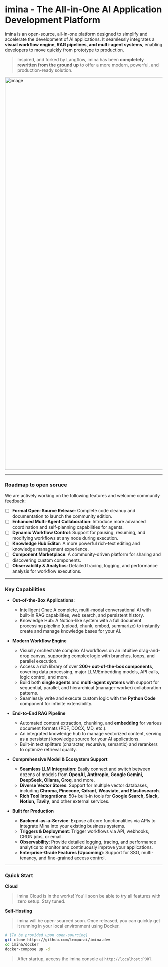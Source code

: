 # imina - The All-in-One AI Application Development Platform

imina is an open-source, all-in-one platform designed to simplify and accelerate the development of AI applications. It seamlessly integrates a **visual workflow engine, RAG pipelines, and multi-agent systems**, enabling developers to move quickly from prototype to production.

> Inspired, and forked by Langflow, imina has been **completely rewritten from the ground up** to offer a more modern, powerful, and production-ready solution.

<img width="2330" height="1253" alt="image" src="https://github.com/user-attachments/assets/7ca3a256-07c4-4a73-a5a6-fdbdd454a394" />

---

### Roadmap to open soruce

We are actively working on the following features and welcome community feedback:

-   [ ] **Formal Open-Source Release**: Complete code cleanup and documentation to launch the community edition.
-   [ ] **Enhanced Multi-Agent Collaboration**: Introduce more advanced coordination and self-planning capabilities for agents.
-   [ ] **Dynamic Workflow Control**: Support for pausing, resuming, and modifying workflows at any node during execution.
-   [ ] **Knowledge Hub Editor**: A more powerful rich-text editing and knowledge management experience.
-   [ ] **Component Marketplace**: A community-driven platform for sharing and discovering custom components.
-   [ ] **Observability & Analytics**: Detailed tracing, logging, and performance analysis for workflow executions.

---

### Key Capabilities

-   **Out-of-the-Box Applications**:
    -   Intelligent Chat: A complete, multi-modal conversational AI with built-in RAG capabilities, web search, and persistent history.
    -   Knowledge Hub: A Notion-like system with a full document processing pipeline (upload, chunk, embed, summarize) to instantly create and manage knowledge bases for your AI.

-   **Modern Workflow Engine**
    -   Visually orchestrate complex AI workflows on an intuitive drag-and-drop canvas, supporting complex logic with branches, loops, and parallel execution.
    -   Access a rich library of over **200+ out-of-the-box components**, covering data processing, major LLM/Embedding models, API calls, logic control, and more.
    -   Build both **single agents** and **multi-agent systems** with support for sequential, parallel, and hierarchical (manager-worker) collaboration patterns.
    -   Seamlessly write and execute custom logic with the **Python Code** component for infinite extensibility.

-   **End-to-End RAG Pipeline**
    -   Automated content extraction, chunking, and **embedding** for various document formats (PDF, DOCX, MD, etc.).
    -   An integrated knowledge hub to manage vectorized content, serving as a persistent knowledge source for your AI applications.
    -   Built-in text splitters (character, recursive, semantic) and rerankers to optimize retrieval quality.

-   **Comprehensive Model & Ecosystem Support**
    -   **Seamless LLM Integration**: Easily connect and switch between dozens of models from **OpenAI, Anthropic, Google Gemini, DeepSeek, Ollama, Groq**, and more.
    -   **Diverse Vector Stores**: Support for multiple vector databases, including **Chroma, Pinecone, Qdrant, Weaviate, and Elasticsearch**.
    -   **Rich Tool Integrations**: 50+ built-in tools for **Google Search, Slack, Notion, Tavily**, and other external services.

-   **Built for Production**
    -   **Backend-as-a-Service**: Expose all core functionalities via APIs to integrate Mina into your existing business systems.
    -   **Triggers & Deployment**: Trigger workflows via API, webhooks, CRON jobs, or email.
    -   **Observability**: Provide detailed logging, tracing, and performance analytics to monitor and continuously improve your applications.
    -   **Enterprise-Grade Features (Upcoming)**: Support for SSO, multi-tenancy, and fine-grained access control.

---

### Quick Start

**Cloud**
> imina Cloud is in the works! You'll soon be able to try all features with zero setup. Stay tuned.

**Self-Hosting**
> imina will be open-sourced soon. Once released, you can quickly get it running in your local environment using Docker.

```bash
# [To be provided upon open-sourcing]
git clone https://github.com/tempurai/imina.dev
cd imina/docker
docker-compose up -d
```

> After startup, access the imina console at `http://localhost:PORT`.

